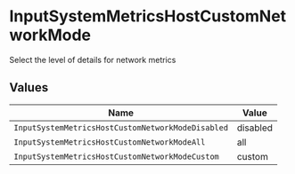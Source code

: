 # InputSystemMetricsHostCustomNetworkMode

Select the level of details for network metrics


## Values

| Name                                              | Value                                             |
| ------------------------------------------------- | ------------------------------------------------- |
| `InputSystemMetricsHostCustomNetworkModeDisabled` | disabled                                          |
| `InputSystemMetricsHostCustomNetworkModeAll`      | all                                               |
| `InputSystemMetricsHostCustomNetworkModeCustom`   | custom                                            |
